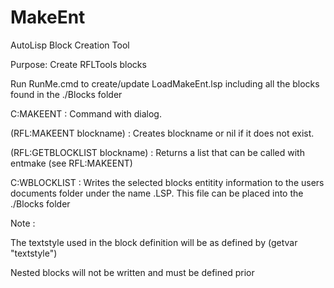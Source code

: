 # MakeEnt
AutoLisp Block Creation Tool

Purpose:  Create RFLTools blocks

Run RunMe.cmd to create/update LoadMakeEnt.lsp including all the blocks found in the ./Blocks folder

C:MAKEENT : Command with dialog.

(RFL:MAKEENT blockname) : Creates blockname or nil if it does not exist.

(RFL:GETBLOCKLIST blockname) : Returns a list that can be called with entmake (see RFL:MAKEENT)

C:WBLOCKLIST : Writes the selected blocks entitity information to the users documents folder under the name <blockname>.LSP.  This file can be placed into the ./Blocks folder

Note :

The textstyle used in the block definition will be as defined by (getvar "textstyle")

Nested blocks will not be written and must be defined prior